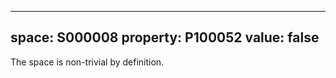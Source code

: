   ---
  space: S000008
  property: P100052
  value: false
  ---
  
  The space is non-trivial by definition.
